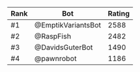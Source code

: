 Rank|Bot|Rating
---|---|---
#1|@EmptikVariantsBot|2588
#2|@RaspFish|2482
#3|@DavidsGuterBot|1490
#4|@pawnrobot|1186
